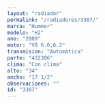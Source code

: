 ```yaml
---
layout: "radiador"
permalink: "/radiadores/3307/"
marca: "Hummer"
modelo: "H2"
ano: "2009"
motor: "V8 6.0,6.2"
transmision: "Automática"
parte: "432306"
clima: "Con clima"
alto: "34"
ancho: "17 1/2"
observaciones: ""
id: "3307"
---
```


